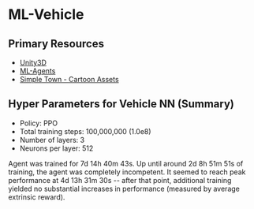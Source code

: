 # ML-Vehicle

## Primary Resources
- [Unity3D](https://unity.com/releases/2019-2)
- [ML-Agents](https://github.com/Unity-Technologies/ml-agents)
- [Simple Town - Cartoon Assets](https://assetstore.unity.com/packages/3d/environments/urban/simple-town-cartoon-assets-43500)

## Hyper Parameters for Vehicle NN (Summary)
- Policy: PPO
- Total training steps: 100,000,000 (1.0e8)
- Number of layers: 3
- Neurons per layer: 512

Agent was trained for 7d 14h 40m 43s. Up until around 2d 8h 51m 51s of training, the agent was completely incompetent. It seemed to reach peak performance at 4d 13h 31m 30s -- after that point, additional training yielded no substantial increases in performance (measured by average extrinsic reward).
